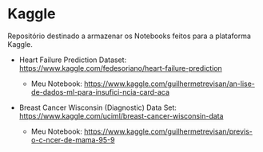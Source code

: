 # Kaggle

Repositório destinado a armazenar os Notebooks feitos para a plataforma Kaggle.

- Heart Failure Prediction Dataset: https://www.kaggle.com/fedesoriano/heart-failure-prediction
  
    - Meu Notebook: https://www.kaggle.com/guilhermetrevisan/an-lise-de-dados-ml-para-insufici-ncia-card-aca

- Breast Cancer Wisconsin (Diagnostic) Data Set: https://www.kaggle.com/uciml/breast-cancer-wisconsin-data

  - Meu Notebook: https://www.kaggle.com/guilhermetrevisan/previs-o-c-ncer-de-mama-95-9

